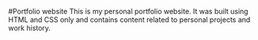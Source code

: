 #Portfolio website
This is my personal portfolio website. It was built using HTML and CSS only and contains content related to personal projects and work history.
